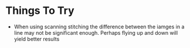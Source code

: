# Things To Try
- When using scanning stitching the difference between the iamges in a line may not be significant enough. Perhaps flying up and down will yield better results